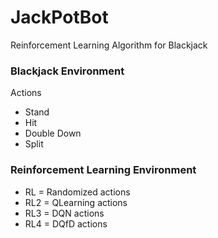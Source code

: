 # JackPotBot
Reinforcement Learning Algorithm for Blackjack

### Blackjack Environment
Actions
- Stand
- Hit
- Double Down
- Split

### Reinforcement Learning Environment
- RL = Randomized actions
- RL2 = QLearning actions
- RL3 = DQN actions
- RL4 = DQfD actions

